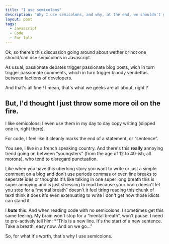 ```yaml
---
title: "I use semicolons"
description: "Why I use semicolons, and why, at the end, we shouldn't give a damn."
layout: post
tags:
  - Javascript
  - Code
  - For lolz
---
```


Ok, so there's this discussion going around about wether or not one should/can use semicolons in Javascript.

As usual, passionate debates trigger passionate blog posts, wich in turn trigger passionate comments, which in turn trigger bloody vendettas between factions of developers.

And that's all fine ! I mean, that's what we geeks are all about, right ?

## But, I'd thought I just throw some more oil on the fire.

I like semicolons; I even use them in my day to day copy writing (slipped one in, right there). 

For code, I feel like it cleanly marks the end of a statement, or &ldquo;sentence&rdquo;. 

You see, I live in a french speaking country. And there's this **really** annoying trend going on between &ldquo;youngsters&rdquo; (from the age of 12 to 40-ish, all morons), who tend to disregard punctuation.

Like when you have this uberlong story you want to write or just a simple comment on a blog and don't use periods commas or even line breaks to seperate ides or thoughts it's like talking in one super long breath this is super annoying and is just stressing to read because your brain doesn't let you stop for a &ldquo;mental breath&rdquo; doesn't it feel tiring reading this chunk of textI think it does it's even extenuating to write I don't get how those idiots can stand it

I ***hate*** this. And when reading code with no semicolons, I sometimes get this same feeling. My brain won't stop for a &ldquo;mental breath&rdquo;, won't pause. I need to pro-actively tell him: *&ldquo;This is a new line. It's the start of a new sentence. Take a breath, easy now. And on we go...&rdquo;

So, for what it's worth, that's why I use semicolons.
